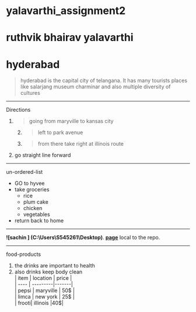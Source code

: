  # yalavarthi_assignment2
 # ruthvik bhairav yalavarthi
 # hyderabad
 > hyderabad is the capital city of telangana. It has many tourists places like salarjang museum
   charminar and also multiple diversity of cultures


 *****
Directions
 1. > going from maryville to kansas city 
       2. > left to park avenue 
       3. > from there take right at illinois route 
4. go straight line forward

******
un-ordered-list
* GO to hyvee
* take groceries
    * rice
    * plum cake
    * chicken 
    * vegetables
 * return back to home   
 ------------------------
**![sachin ] (C:\Users\S545261\Desktop)**.
 **[page](AboutMe.md)** local to the repo.


 *******
 food-products
 1. the drinks are important to health<br>
 2.  also drinks keep body clean<br>
  | item | location | price |<br>
  | ---- | ---------|-------|<br>
  | pepsi |  maryville | 50$ |<br>
  | limca | new york   | 25$ |<br>
  | frooti| illinois   |40$|<br>
